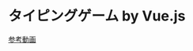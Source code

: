 # タイピングゲーム by Vue.js
[参考動画](https://www.youtube.com/watch?v=dP652Gi_57k&ab_channel=%E3%81%8D%E3%81%A9)